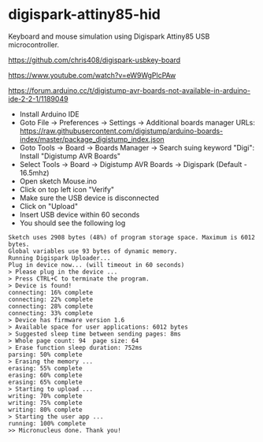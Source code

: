 # digispark-attiny85-hid
Keyboard and mouse simulation using Digispark Attiny85 USB microcontroller.

https://github.com/chris408/digispark-usbkey-board

https://www.youtube.com/watch?v=eW9WgPlcPAw

https://forum.arduino.cc/t/digistump-avr-boards-not-available-in-arduino-ide-2-2-1/1189049





- Install Arduino IDE
- Goto File -> Preferences -> Settings -> Additional boards manager URLs: https://raw.githubusercontent.com/digistump/arduino-boards-index/master/package_digistump_index.json
- Goto Tools -> Board -> Boards Manager -> Search suing keyword "Digi": Install "Digistump AVR Boards" 
- Select Tools -> Board -> Digistump AVR Boards -> Digispark (Default - 16.5mhz)
- Open sketch Mouse.ino
- Click on top left icon "Verify"
- Make sure the USB device is disconnected
- Click on "Upload"
- Insert USB device within 60 seconds
- You should see the following log
```
Sketch uses 2908 bytes (48%) of program storage space. Maximum is 6012 bytes.
Global variables use 93 bytes of dynamic memory.
Running Digispark Uploader...
Plug in device now... (will timeout in 60 seconds)
> Please plug in the device ... 
> Press CTRL+C to terminate the program.
> Device is found!
connecting: 16% complete
connecting: 22% complete
connecting: 28% complete
connecting: 33% complete
> Device has firmware version 1.6
> Available space for user applications: 6012 bytes
> Suggested sleep time between sending pages: 8ms
> Whole page count: 94  page size: 64
> Erase function sleep duration: 752ms
parsing: 50% complete
> Erasing the memory ...
erasing: 55% complete
erasing: 60% complete
erasing: 65% complete
> Starting to upload ...
writing: 70% complete
writing: 75% complete
writing: 80% complete
> Starting the user app ...
running: 100% complete
>> Micronucleus done. Thank you!
```

